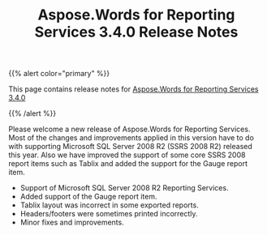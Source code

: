 ﻿---
title: Aspose.Words for Reporting Services 3.4.0 Release Notes
articleTitle: Aspose.Words for Reporting Services 3.4.0 Release Notes
linktitle: Aspose.Words for Reporting Services 3.4.0 Release Notes
description: "Aspose.Words for Reporting Services 3.4.0 Release Notes – learn about the latest updates and fixes."
type: docs
weight: 40
url: /reportingservices/aspose-words-for-reporting-services-3-4-0-release-notes/
---

{{% alert color="primary" %}}

This page contains release notes for [Aspose.Words for Reporting Services 3.4.0](https://downloads.aspose.com/words/reportingservices/new-releases/aspose.words-for-reporting-services-3.4.0/)

{{% /alert %}}

Please welcome a new release of Aspose.Words for Reporting Services. Most of the changes and improvements applied in this version have to do with supporting Microsoft SQL Server 2008 R2 (SSRS 2008 R2) released this year. Also we have improved the support of some core SSRS 2008 report items such as Tablix and added the support for the Gauge report item.

- Support of Microsoft SQL Server 2008 R2 Reporting Services.
- Added support of the Gauge report item.
- Tablix layout was incorrect in some exported reports.
- Headers/footers were sometimes printed incorrectly.
- Minor fixes and improvements.
